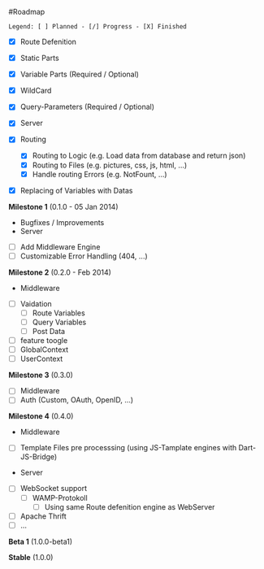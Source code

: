 #Roadmap
```
Legend: [ ] Planned - [/] Progress - [X] Finished
```

- [X] Route Defenition
 - [X] Static Parts
 - [X] Variable Parts (Required / Optional)
 - [X] WildCard
 - [X] Query-Parameters (Required / Optional)

- [X] Server
 - [X] Routing
   - [X] Routing to Logic (e.g. Load data from database and return json)
   - [X] Routing to Files (e.g. pictures, css, js, html, ...)
   - [X] Handle routing Errors (e.g. NotFount, ...)

- [X] Replacing of Variables with Datas

**Milestone 1** (0.1.0 - 05 Jan 2014)

- Bugfixes / Improvements
- Server
 - [ ] Add Middleware Engine
 - [ ] Customizable Error Handling (404, ...)

**Milestone 2** (0.2.0 - Feb 2014)

- Middleware
 - [ ] Vaidation
   - [ ] Route Variables
   - [ ] Query Variables
   - [ ] Post Data
  - [ ] feature toogle
   - [ ] GlobalContext
   - [ ] UserContext

**Milestone 3** (0.3.0)

- [ ] Middleware
 - [ ] Auth (Custom, OAuth, OpenID, ...)

**Milestone 4** (0.4.0)

- Middleware
 - [ ] Template Files pre processsing (using JS-Tamplate engines with Dart-JS-Bridge)
- Server
 - [ ] WebSocket support
   - [ ] WAMP-Protokoll
     - [ ] Using same Route defenition engine as WebServer
  - [ ] Apache Thrift
- [ ] ...

**Beta 1** (1.0.0-beta1)

**Stable** (1.0.0)
